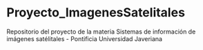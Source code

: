 # Proyecto_ImagenesSatelitales
Repositorio del proyecto de la materia Sistemas de información de imágenes satélitales - Pontificia Universidad Javeriana 
